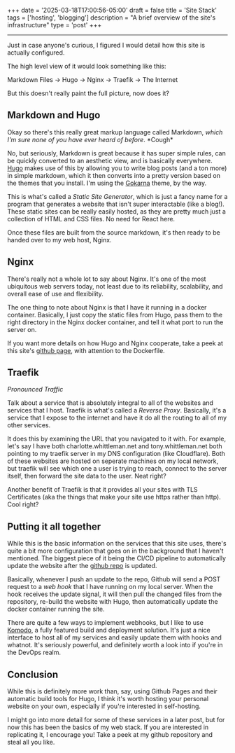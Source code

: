 +++
date = '2025-03-18T17:00:56-05:00'
draft = false
title = 'Site Stack'
tags = ['hosting', 'blogging']
description = "A brief overview of the site's infrastructure"
type = 'post'
+++
***
Just in case anyone's curious, I figured I would detail how this site is actually configured.

The high level view of it would look something like this:

Markdown Files -> Hugo -> Nginx -> Traefik -> The Internet

But this doesn't really paint the full picture, now does it?

## Markdown and Hugo
Okay so there's this really great markup language called Markdown, *which I'm sure none of you have *ever* heard of before*. \*Cough\*

No, but seriously, Markdown is great because it has super simple rules, can be quickly converted to an aesthetic view, and is basically everywhere.
[Hugo](https://gohugo.io/) makes use of this by allowing you to write blog posts (and a ton more) in simple markdown, which it then converts into a pretty version based on the themes that you install. I'm using the [Gokarna](https://themes.gohugo.io/themes/gokarna/) theme, by the way.

This is what's called a *Static Site Generator*, which is just a fancy name for a program that generates a website that isn't super interactable (like a blog!).
These static sites can be really easily hosted, as they are pretty much just a collection of HTML and CSS files. No need for React here.

Once these files are built from the source markdown, it's then ready to be handed over to my web host, Nginx.

## Nginx
There's really not a whole lot to say about Nginx. It's one of the most ubiquitous web servers today, not least due to its reliability, scalability, and overall ease of use and flexibility.

The one thing to note about Nginx is that I have it running in a docker container. Basically, I just copy the static files from Hugo, pass them to the right directory in the Nginx docker container, and tell it what port to run the server on.

If you want more details on how Hugo and Nginx cooperate, take a peek at this site's [github page](https://www.github.com/LordHerdier/www), with attention to the Dockerfile.

## Traefik
*Pronounced Traffic*

Talk about a service that is absolutely integral to all of the websites and services that I host. Traefik is what's called a *Reverse Proxy*. Basically, it's a service that I expose to the internet and have it do all the routing to all of my other services.

It does this by examining the URL that you navigated to it with. For example, let's say I have both charlotte.whittleman.net and tony.whittleman.net both pointing to my traefik server in my DNS configuration (like Cloudflare). Both of these websites are hosted on seperate machines on my local network, but traefik will see which one a user is trying to reach, connect to the server itself, then forward the site data to the user. Neat right?

Another benefit of Traefik is that it provides all your sites with TLS Certificates (aka the things that make your site use https rather than http). Cool right?

## Putting it all together
While this is the basic information on the services that this site uses, there's quite a bit more configuration that goes on in the background that I haven't mentioned.
The biggest piece of it being the CI/CD pipeline to automatically update the website after the [github repo](https://www.github.com/LordHerdier/www) is updated.

Basically, whenever I push an update to the repo, Github will send a POST request to a *web hook* that I have running on my local server. When the hook receives the update signal, it will then pull the changed files from the repository, re-build the website with Hugo, then automatically update the docker container running the site.

There are quite a few ways to implement webhooks, but I like to use [Komodo](https://komo.do/), a fully featured build and deployment solution. It's just a nice interface to host all of my services and easily update them with hooks and whatnot. It's seriously powerful, and definitely worth a look into if you're in the DevOps realm.

## Conclusion
While this is definitely more work than, say, using Github Pages and their automatic build tools for Hugo, I think it's worth hosting your personal website on your own, especially if you're interested in self-hosting. 

I might go into more detail for some of these services in a later post, but for now this has been the basics of my web stack. If you are interested in replicating it, I encourage you! Take a peek at my github repository and steal all you like.
